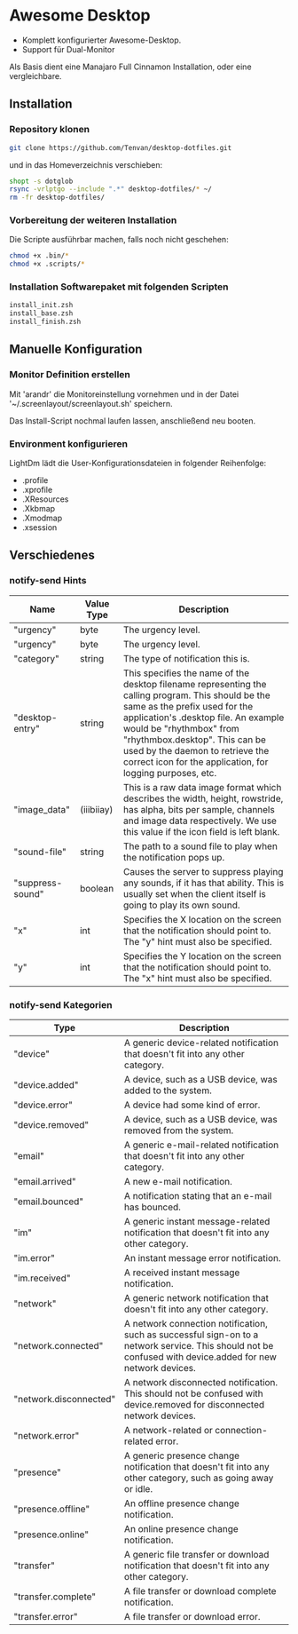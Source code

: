 # Awesome Desktop

- Komplett konfigurierter Awesome-Desktop.
- Support für Dual-Monitor

Als Basis dient eine Manajaro Full Cinnamon Installation, oder eine vergleichbare.

## Installation

### Repository klonen

```bash
git clone https://github.com/Tenvan/desktop-dotfiles.git
```

und in das Homeverzeichnis verschieben:

```bash
shopt -s dotglob
rsync -vrlptgo --include ".*" desktop-dotfiles/* ~/
rm -fr desktop-dotfiles/
```

### Vorbereitung der weiteren Installation

Die Scripte ausführbar machen, falls noch nicht geschehen:

```bash
chmod +x .bin/*
chmod +x .scripts/*
```

### Installation Softwarepaket mit folgenden Scripten

```bash
install_init.zsh
install_base.zsh
install_finish.zsh
```

## Manuelle Konfiguration

### Monitor Definition erstellen

Mit 'arandr' die Monitoreinstellung vornehmen und in der Datei '~/.screenlayout/screenlayout.sh' speichern.

Das Install-Script nochmal laufen lassen, anschließend neu booten.

### Environment konfigurieren

LightDm lädt die User-Konfigurationsdateien in folgender Reihenfolge:

- .profile
- .xprofile
- .XResources
- .Xkbmap
- .Xmodmap
- .xsession

## Verschiedenes

### notify-send Hints

| Name             | Value Type | Description                                                                                                                                                                                                                                                                                                                             |
|------------------|------------|-----------------------------------------------------------------------------------------------------------------------------------------------------------------------------------------------------------------------------------------------------------------------------------------------------------------------------------------|
| "urgency"        | byte       | The urgency level.                                                                                                                                                                                                                                                                                                                      |
| "urgency"        | byte       | The urgency level.                                                                                                                                                                                                                                                                                                                      |
| "category"       | string     | The type of notification this is.                                                                                                                                                                                                                                                                                                       |
| "desktop-entry"  | string     | This specifies the name of the desktop filename representing the calling program. This should be the same as the prefix used for the application's .desktop file. An example would be "rhythmbox" from "rhythmbox.desktop". This can be used by the daemon to retrieve the correct icon for the application, for logging purposes, etc. |
| "image_data"     | (iiibiiay) | This is a raw data image format which describes the width, height, rowstride, has alpha, bits per sample, channels and image data respectively. We use this value if the icon field is left blank.                                                                                                                                      |
| "sound-file"     | string     | The path to a sound file to play  when the notification pops up.                                                                                                                                                                                                                                                                        |
| "suppress-sound" | boolean    | Causes the server to suppress playing any sounds, if it has that ability. This is usually set when the client itself is going to play its own sound.                                                                                                                                                                                    |
| "x"              | int        | Specifies the X location on the screen that the notification should point to. The "y" hint must also be specified.                                                                                                                                                                                                                      |
| "y"              | int        | Specifies the Y location on the screen that the notification should point to. The "x" hint must also be specified.                                                                                                                                                                                                                      |

### notify-send Kategorien

| Type                   | Description                                                                                                                                                   |
|------------------------|---------------------------------------------------------------------------------------------------------------------------------------------------------------|
| "device"               | A generic device-related notification that  doesn't fit into any other category.                                                                              |
| "device.added"         | A device, such as a USB device, was added to the system.                                                                                                      |
| "device.error"         | A device had some kind of error.                                                                                                                              |
| "device.removed"       | A device, such as a USB device, was removed  from the system.                                                                                                 |
| "email"                | A generic e-mail-related notification that  doesn't fit into any other category.                                                                              |
| "email.arrived"        | A new e-mail notification.                                                                                                                                    |
| "email.bounced"        | A notification stating that an e-mail has  bounced.                                                                                                           |
| "im"                   | A generic instant message-related  notification that doesn't fit into any other  category.                                                                    |
| "im.error"             | An instant message error notification.                                                                                                                        |
| "im.received"          | A received instant message notification.                                                                                                                      |
| "network"              | A generic network notification that doesn't  fit into any other category.                                                                                     |
| "network.connected"    | A network connection notification, such as  successful sign-on to a network service. This  should not be confused with device.added for  new network devices. |
| "network.disconnected" | A network disconnected notification. This should not be confused with device.removed  for disconnected network devices.                                       |
| "network.error"        | A network-related or connection-related  error.                                                                                                               |
| "presence"             | A generic presence change notification that doesn't fit into any other category, such as going away or idle.                                                  |
| "presence.offline"     | An offline presence change notification.                                                                                                                      |
| "presence.online"      | An online presence change notification.                                                                                                                       |
| "transfer"             | A generic file transfer or download notification that doesn't fit into any other category.                                                                    |
| "transfer.complete"    | A file transfer or download complete  notification.                                                                                                           |
| "transfer.error"       | A file transfer or download error.                                                                                                                            |
